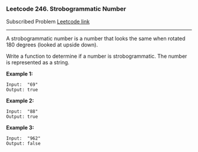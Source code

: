 ### Leetcode 246. Strobogrammatic Number
Subscribed Problem
[Leetcode link](https://leetcode.com/problems/strobogrammatic-number/)

---

A strobogrammatic number is a number that looks the same when rotated 180 degrees (looked at upside down).

Write a function to determine if a number is strobogrammatic. The number is represented as a string.

**Example 1:**
```
Input:  "69"
Output: true
```
**Example 2:**
```
Input:  "88"
Output: true
```
**Example 3:**
```
Input:  "962"
Output: false
```
